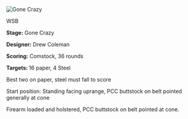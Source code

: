 ![Gone Crazy](https://github.com/bagellord/USPSA-Stages/blob/master/31%2B%20rounds/Gone%20Crazy%20-%2036%20rounds%20-%20Comstock/Gone%20Crazy.png)

WSB

<b>Stage:</b> Gone Crazy

<b>Designer:</b> Drew Coleman

<b>Scoring:</b> Comstock, 36 rounds

<b>Targets: </b>16 paper, 4 Steel

Best two on paper, steel must fall to score

Start position: Standing facing uprange, PCC buttstock on belt pointed generally at cone

Firearm loaded and holstered, PCC buttstock on belt pointed at cone.

